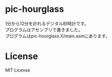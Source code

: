 # pic-hourglass
1分から12分を計れるデジタル砂時計です。  
プログラムはアセンブリで書きました。  
プログラムはpic-hourglass.X/main.asmにあります。  

# License
MIT License
